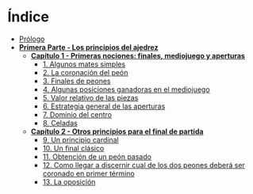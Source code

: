 # Índice
* [Prólogo](#prólogo)
* **[Primera Parte - Los principios del ajedrez](#primera-parte---los-principios-del-ajedrez)**
    * **[Capítulo 1 - Primeras nociones: finales, mediojuego y aperturas](#capítulo-1---primeras-nociones-finales-mediojuego-y-aperturas)**
        * [1. Algunos mates simples](#1-algunos-mates-simples)
        * [2. La coronación del peón](#2-la-coronación-del-peón)
        * [3. Finales de peones](#3-finales-de-peones)
        * [4. Algunas posiciones ganadoras en el mediojuego](#4-algunas-posiciones-ganadoras-en-el-mediojuego)
        * [5. Valor relativo de las piezas](#5-valor-relativo-de-las-piezas)
        * [6. Estrategia general de las aperturas](#6-estrategia-general-de-las-aperturas)
        * [7. Dominio del centro](#7-dominio-del-centro)
        * [8. Celadas](#8-celadas)
    * **[Capítulo 2 - Otros principios para el final de partida](#capítulo-2---otros-principios-para-el-final-de-partida)**
        * [9. Un principio cardinal](#9-un-principio-cardinal)
        * [10. Un final clásico](#10-un-final-clásico)
        * [11. Obtención de un peón pasado](#11-obtención-de-un-peón-pasado)
        * [12. Como llegar a discernir cual de los dos peones deberá ser coronado en primer término ](#12-como-llegar-a-discernir-cual-de-los-dos-peones-deberá-ser-coronado-en-primer-término)
        * [13. La oposición](#13-la-oposición)